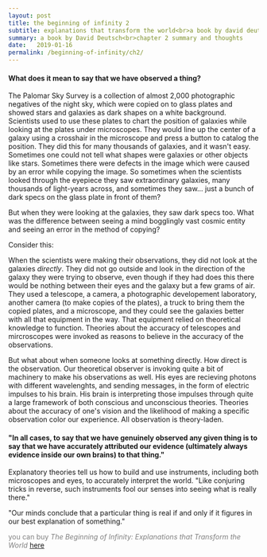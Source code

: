 ```yaml
---
layout: post
title: the beginning of infinity 2
subtitle: explanations that transform the world<br>a book by david deutsch<br>chapter 2; Closer to Reality
summary: a book by David Deutsch<br>chapter 2 summary and thoughts
date:   2019-01-16
permalink: /beginning-of-infinity/ch2/
---
```


<h4>What does it mean to say that we have observed a thing?</h4>

The Palomar Sky Survey is a collection of almost 2,000 photographic negatives of the night sky, which were copied on to glass plates and showed stars and galaxies as dark shapes on a white background. Scientists used to use these plates to chart the position of galaxies while looking at the plates under microscopes. They would line up the center of a galaxy using a crosshair in the microscope and press a button to catalog the position. They did this for many thousands of galaxies, and it wasn't easy. Sometimes one could not tell what shapes were galaxies or other objects like stars. Sometimes there were defects in the image which were caused by an error while copying the image. So sometimes when the scientists looked through the eyepiece they saw extraordinary galaxies, many thousands of light-years across, and sometimes they saw... just a bunch of dark specs on the glass plate in front of them?

But when they were looking at the galaxies, they saw dark specs too. What was the difference between seeing a mind bogglingly vast cosmic entity and seeing an error in the method of copying?

Consider this:

When the scientists were making their observations, they did not look at the galaxies _directly_. They did not go outside and look in the direction of the galaxy they were trying to observe, even though if they had does this there would be nothing between their eyes and the galaxy but a few grams of air. They used a telescope, a camera, a photographic developement laboratory, another camera (to make copies of the plates), a truck to bring them the copied plates, and a microscope, and they could see the galaxies better with all that equipment in the way. That equipment relied on theoretical knowledge to function. Theories about the accuracy of telescopes and mircroscopes were invoked as reasons to believe in the accuracy of the observations. 

But what about when someone looks at something directly. How direct is the observation. Our theoretical observer is invoking quite a bit of machinery to make his observations as well. His eyes are recieving photons with different wavelenghts, and sending messages, in the form of electric impulses to his brain. His brain is interpreting those impulses through quite a large framework of both conscious and unconscious theories. Theories about the accuracy of one's vision and the likelihood of making a specific observation color our experience. All observation is theory-laden.

<h4>"In all cases, to say that we have genuinely observed any given thing is to say that we have accurately attributed our evidence (ultimately always evidence inside our own brains) to that thing."</h4>

Explanatory theories tell us how to build and use instruments, including both microscopes and eyes, to accurately interpret the world. "Like conjuring tricks in reverse, such instruments fool our senses into seeing what is really there."

"Our minds conclude that a particular thing is real if and only if it figures in our best explanation of something."

<span style="color:gray">you can buy _The Beginning of Infinity: Explanations that Transform the World_ [here](https://www.amazon.com/gp/product/B005DXR5ZC/ref=dbs_a_def_rwt_hsch_vapi_taft_p1_i0)</span>